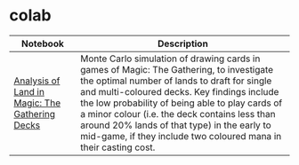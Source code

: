 # colab

|Notebook|Description|
|-|-|
|[Analysis of Land in Magic: The Gathering Decks](https://github.com/richardtguy/colab/blob/main/MtG_deck_analysis.ipynb)|Monte Carlo simulation of drawing cards in games of Magic: The Gathering, to investigate the optimal number of lands to draft for single and multi-coloured decks.  Key findings include the low probability of being able to play cards of a minor colour (i.e. the deck contains less than around 20% lands of that type) in the early to mid-game, if they include two coloured mana in their casting cost.|
